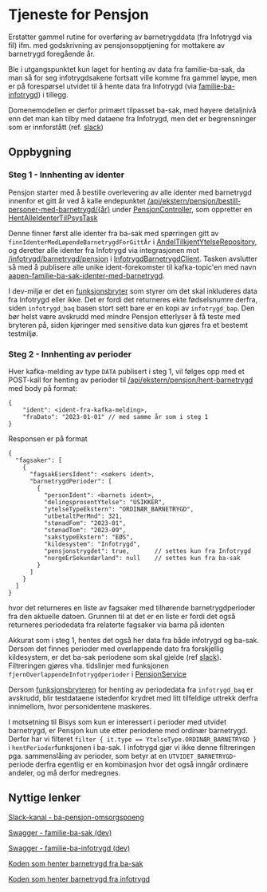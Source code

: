 # Tjeneste for Pensjon

Erstatter gammel rutine for overføring av barnetrygddata (fra Infotrygd via fil) ifm. med godskrivning av pensjonsopptjening for mottakere av barnetrygd foregående år.

Ble i utgangspunktet kun laget for henting av data fra familie-ba-sak, da man så for seg infotrygdsakene fortsatt ville komme fra gammel løype, men er på forespørsel utvidet til å hente data fra Infotrygd (via [familie-ba-infotrygd](https://github.com/navikt/familie-ba-infotrygd)) i tillegg.

Domenemodellen er derfor primært tilpasset ba-sak, med høyere detaljnivå enn det man kan tilby med dataene fra Infotrygd, men det er begrensninger som er innforstått (ref. [slack](https://nav-it.slack.com/archives/C04JGFS9A3E/p1692275651280949?thread_ts=1692272606.816909&cid=C04JGFS9A3E))

## Oppbygning

### Steg 1 - Innhenting av identer

Pensjon starter med å bestille overlevering av alle identer med barnetrygd innenfor et gitt år ved å kalle endepunktet [/api/ekstern/pensjon/bestill-personer-med-barnetrygd/{år}](https://familie-ba-sak.intern.dev.nav.no/swagger-ui/index.html#/pensjon-controller/bestillPersonerMedBarnetrygdForGitt%C3%85rP%C3%A5Kafka) under [PensjonController](PensjonController.kt), som oppretter en [HentAlleIdenterTilPsysTask](../../task/HentAlleIdenterTilPsysTask.kt)

Denne finner først alle identer fra ba-sak med spørringen gitt av `finnIdenterMedLøpendeBarnetrygdForGittÅr` i [AndelTilkjentYtelseRepository](../../kjerne/beregning/domene/AndelTilkjentYtelseRepository.kt), og deretter alle identer fra Infotrygd via integrasjonen mot [/infotrygd/barnetrygd/pensjon](https://familie-ba-infotrygd.intern.dev.nav.no/swagger-ui/index.html#/pensjon-controller/personerMedBarnetrygd) i [InfotrygdBarnetrygdClient](../../integrasjoner/infotrygd/InfotrygdBarnetrygdClient.kt). Tasken avslutter så med å publisere alle unike ident-forekomster til kafka-topic'en med navn [aapen-familie-ba-sak-identer-med-barnetrygd](../../../../../../../../../../.nais/kafka/aapen-familie-ba-sak-identer-med-barnetrygd-dev.yaml).

I dev-miljø er det en [funksjonsbryter](https://teamfamilie-unleash-web.iap.nav.cloud.nais.io/projects/default/features/familie-ba-sak.hent-identer-til-psys-fra-infotrygd) som styrer om det skal inkluderes data fra Infotrygd 
eller ikke. Det er fordi det returneres ekte fødselsnumre derfra, siden `infotrygd_baq` basen stort sett bare er en kopi av `infotrygd_bap`. Den bør helst være avskrudd med mindre Pensjon etterlyser å få teste med bryteren på, siden kjøringer med sensitive data kun gjøres fra et bestemt testmiljø.

### Steg 2 - Innhenting av perioder

Hver kafka-melding av type `DATA` publisert i steg 1, vil følges opp med et POST-kall for henting av perioder til [/api/ekstern/pensjon/hent-barnetrygd](https://familie-ba-sak.intern.dev.nav.no/swagger-ui/index.html#/pensjon-controller/hentBarnetrygd) med body på format:
```
{
    "ident": <ident-fra-kafka-melding>,
    "fraDato": "2023-01-01" // med samme år som i steg 1
}
```

Responsen er på format

```
{
  "fagsaker": [
    {
      "fagsakEiersIdent": <søkers ident>,
      "barnetrygdPerioder": [
        {
          "personIdent": <barnets ident>,
          "delingsprosentYtelse": "USIKKER",
          "ytelseTypeEkstern": "ORDINÆR_BARNETRYGD",
          "utbetaltPerMnd": 321,
          "stønadFom": "2023-01",
          "stønadTom": "2023-09",
          "sakstypeEkstern": "EØS",
          "kildesystem": "Infotrygd",
          "pensjonstrygdet": true,       // settes kun fra Infotrygd
          "norgeErSekundærland": null    // settes kun fra ba-sak
        }
      ]
    }
  ]
}
```
hvor det returneres en liste av fagsaker med tilhørende barnetrygdperioder fra den aktuelle datoen. Grunnen til at det er en liste er fordi det også returneres periodedata fra relaterte fagsaker via barna på identen

Akkurat som i steg 1, hentes det også her data fra både infotrygd og ba-sak. Dersom det finnes perioder med overlappende dato fra forskjellig kildesystem, er det ba-sak periodene som skal gjelde (ref [slack](https://nav-it.slack.com/archives/C04JGFS9A3E/p1700725524272959?thread_ts=1700650664.696339&cid=C04JGFS9A3E)). Filtreringen gjøres vha. tidslinjer med funksjonen `fjernOverlappendeInfotrygdperioder` i [PensjonService](PensjonService.kt)

Dersom [funksjonsbryteren](https://teamfamilie-unleash-web.iap.nav.cloud.nais.io/projects/default/features/familie-ba-sak.hent-identer-til-psys-fra-infotrygd) for henting av periodedata fra `infotrygd_baq` er avskrudd,
blir testdataene istedenfor krydret med litt tilfeldige uttrekk derfra innimellom, hvor personidentene maskeres.

I motsetning til Bisys som kun er interessert i perioder med utvidet barnetrygd, er Pensjon kun ute etter periodene med ordinær barnetrygd. Derfor har vi filteret
`filter { it.type == YtelseType.ORDINÆR_BARNETRYGD }` i `hentPerioder`funksjonen i ba-sak. I infotrygd gjør vi ikke denne filtreringen pga. sammenslåing av perioder, som betyr at en `UTVIDET_BARNETRYGD`-periode derfra egentlig er en kombinasjon hvor det også inngår ordinære andeler, og må derfor medregnes.

## Nyttige lenker

[Slack-kanal - ba-pensjon-omsorgspoeng](https://nav-it.slack.com/archives/C04JGFS9A3E)

[Swagger - familie-ba-sak (dev)](https://familie-ba-sak.intern.dev.nav.no/swagger-ui/index.html#/pensjon-controller)

[Swagger - familie-ba-infotrygd (dev)](https://familie-ba-infotrygd.intern.dev.nav.no/swagger-ui/index.html#/pensjon-controller)

[Koden som henter barnetrygd fra ba-sak](PensjonService.kt)

[Koden som henter barnetrygd fra infotrygd](https://github.com/navikt/familie-ba-infotrygd/blob/main/src/main/kotlin/no/nav/familie/ba/infotrygd/service/BarnetrygdService.kt#L171)